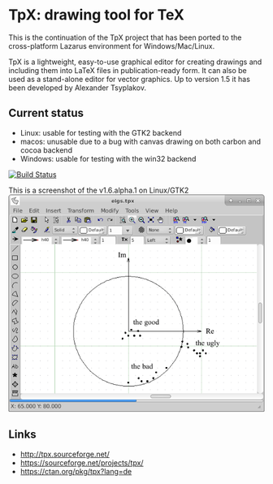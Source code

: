 # TpX: drawing tool for TeX

This is the continuation of the TpX project that has been ported 
to the cross-platform Lazarus environment for Windows/Mac/Linux.

TpX is a lightweight, easy-to-use graphical editor for creating drawings and including them 
into LaTeX files in publication-ready form. It can also be used as a stand-alone editor for 
vector graphics. Up to version 1.5 it has been developed by Alexander Tsyplakov.

## Current status

* Linux: usable for testing with the GTK2 backend
* macos: unusable due to a bug with canvas drawing on both carbon and cocoa backend
* Windows: usable for testing with the win32 backend

[![Build Status](https://travis-ci.org/krystophny/tpx.svg?branch=master)](https://travis-ci.org/krystophny/tpx)

This is a screenshot of the v1.6.alpha.1 on Linux/GTK2
![Screenshot](/doc/screenshot_v1.6alpha1.png?raw=true "Screenshot")

## Links
* http://tpx.sourceforge.net/
* https://sourceforge.net/projects/tpx/
* https://ctan.org/pkg/tpx?lang=de

